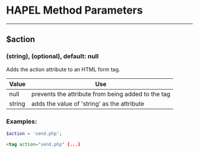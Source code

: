 # HAPEL Method Parameters

---

## $action
### (string), (optional), default: null

Adds the action attribute to an HTML form tag.


| Value  | Use                                                |
|--------|----------------------------------------------------|
| null   | prevents the attribute from being added to the tag |
| string | adds the value of 'string' as the attribute        |


### Examples:

```php
$action = 'send.php';
```
```html
<tag action="send.php" {...}
```